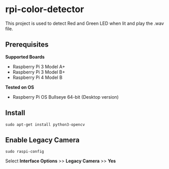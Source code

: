 # rpi-color-detector

This project is used to detect Red and Green LED when lit and play the .wav file.

## Prerequisites
**Supported Boards**
 - Raspberry Pi 3 Model A+
 - Raspberry Pi 3 Model B+
 - Raspberry Pi 4 Model B

**Tested on OS**
 - Raspberry Pi OS Bullseye 64-bit (Desktop version)

## Install
```sudo apt-get install python3-opencv```  
  

## Enable Legacy Camera
```sudo raspi-config```  

Select **Interface Options** >> **Legacy Camera** >> **Yes**
